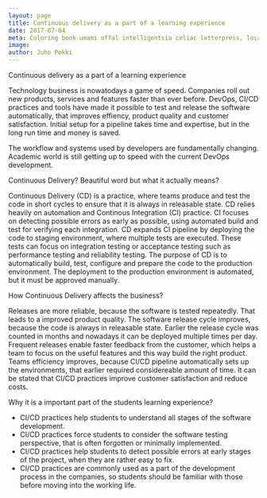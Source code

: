 ```yaml
---
layout: page
title: Continuous delivery as a part of a learning experience
date: 2017-07-04
meta: Coloring book umami offal intelligentsia celiac letterpress, locavore XOXO af 90's ennui mustache tacos crucifix. Fingerstache tousled gentrify raclette, paleo photo booth skateboard yr banh mi 3 wolf moon chambray tofu vegan next level.
image:
author: Juho Pekki
---
```


Continuous delivery as a part of a learning experience
 
Technology business is nowatodays a game of speed. Companies roll out new products, services and features faster than ever before.
DevOps, CI/CD practices and tools have made it possible to test and release the software automatically, that improves effiency, product quality and customer satisfaction.
Initial setup for a pipeline takes time and expertise, but in the long run time and money is saved.
 
The workflow and systems used by developers are fundamentally changing. Academic world is still getting up to speed with the current DevOps development.
 
 
Continuous Delivery? Beautiful word but what it actually means?
 
Continuous Delivery (CD) is a practice, where teams produce and test the code in short cycles to ensure that it is always in releasable state. CD relies heavily on automation and Continous Integration (CI) practice. CI focuses on detecting possible errors as early as possible, using automated build and test for verifying each integration. CD expands CI pipeline by deploying the code to staging environment, where multiple tests are executed. These tests can focus on integration testing or acceptance testing such as performance testing and reliability testing.
The purpose of CD is to automatically build, test, configure and prepare the code to the production environment. The deployment to the production environment is automated, but it must be approved manually.
 
How Continuous Delivery affects the business?
 
Releases are more reliable, because the software is tested repeatedly. That leads to a improved product quality.
The software release cycle improves, because the code is always in releasable state. Earlier the release cycle was counted in months and nowadays it can be deployed multiple times per day.
Frequent releases enable faster feedback from the customer, which helps a team to focus on the useful features and this way build the right product.
Teams efficiency improves, because CI/CD pipeline automatically sets up the environments, that earlier required considereable amount of time.
It can be stated that CI/CD practices improve customer satisfaction and reduce costs.
 
 
Why it is a important part of the students learning experience?
 
 - CI/CD practices help students to understand all stages of the software development.
 - CI/CD practices force students to consider the software testing perspective, that is often forgotten or minimally implemented.
 - CI/CD practices help students to detect possible errors at early stages of the project, when they are rather easy to fix.
 - CI/CD practices are commonly used as a part of the development process in the companies, so students should be familiar with those before moving into the working life.
